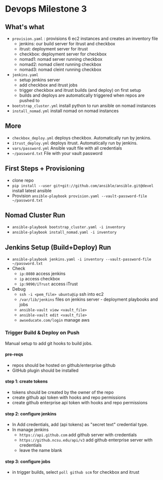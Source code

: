 # Devops Milestone 3

## What's what
- `provision.yaml` : provisions 6 ec2 instances and creates an inventory file
    * jenkins: our build server for itrust and checkbox
    * itrust: deployment server for itrust
    * checkbox: deployment server for checkbox
    * nomad1: nomad server running checkbox
    * nomad2: nomad client running checkbox
    * nomad3: nomad cleint running checkbox
- `jenkins.yaml`
    + setup jenkins server
    + add checkbox and itrust jobs
    + trigger checkbox and itrust builds (and deploy) on first setup
    + builds and deploys are automatically triggered when repos are pushed to
- `bootstrap_cluster.yml` install python to run ansible on nomad instances
- `install_nomad.yml` install nomad on nomad instances

## More
- `checkbox_deploy.yml` deploys checkbox. Automatically run by jenkins.
- `itrust_deploy.yml` deploys itrust. Automatically run by jenkins.
- `vars/password.yml` Ansible vault file with all credentials
- `~/password.txt` File with your vault password

## First Steps + Provisioning
- clone repo
- `pip install --user git+git://github.com/ansible/ansible.git@devel` install latest ansible
- Provision `ansible-playbook provision.yaml --vault-password-file ~/password.txt`

## Nomad Cluster Run
- `ansible-playbook bootstrap_cluster.yaml -i inventory`
- `ansible-playbook install_nomad.yaml -i inventory`

## Jenkins Setup (Build+Deploy) Run
- `ansible-playbook jenkins.yaml -i inventory --vault-password-file ~/password.txt`
- Check
    - `ip:8080` access jenkins
    - `ip` access checkbox
    - `ip:9090/iTrust` access iTrust
- Debug
    - `ssh -i <pem_file> ubuntu@ip` ssh into ec2
    - `/var/lib/jenkins` files on jenkins server - deployment playbooks and jobs
    - `ansible-vault view <vault_file>`
    - `ansible-vault edit <vault_file>`
    - `awseducate.com/login` manage aws

### Trigger Build & Deploy on Push
Manual setup to add git hooks to build jobs.

#### pre-reqs
- repos should be hosted on github/enterprise github
- GitHub plugin should be installed

#### step 1: create tokens
- tokens should be created by the owner of the repo
- create github api token with hooks and repo permissions
- create github enterprise api token with hooks and repo permissions

#### step 2: configure jenkins
- In Add credentials, add (api tokens) as "secret text" credential type.
- In manage jenkins
    - `https://api.github.com` add github server with credentials
    - `https://github.ncsu.edu/api/v3` add github enterprise server with credentials
    - leave the name blank

#### step 3: configure jobs
- in trigger builds, select `poll github scm` for checkbox and itrust
